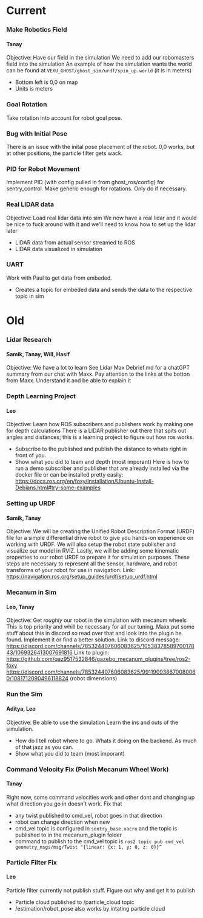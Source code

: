 # Current

### Make Robotics Field
#### Tanay
Objective: Have our field in the simulation
We need to add our robomasters field into the simulation
An example of how the simulation wants the world can be found at `VEXU_GHOST/ghost_sim/urdf/spin_up.world` (it is in meters)
 * Bottom left is 0,0 on map
 * Units is meters

### Goal Rotation
Take rotation into account for robot goal pose.

### Bug with Initial Pose
There is an issue with the inital pose placement of the robot. 0,0 works, but at other positions, the particle filter gets wack.

### PID for Robot Movement
Implement PID (with config pulled in from ghost_ros/config) for sentry_control. Make generic enough for rotations. Only do if necessary.

### Real LIDAR data
Objective: Load real lidar data into sim
We now have a real lidar and it would be nice to fuck around with it and we'll need to know how to set up the lidar later
 * LIDAR data from actual sensor streamed to ROS
 * LIDAR data visualized in simulation

### UART
Work with Paul to get data from embeded.
 * Creates a topic for embeded data and sends the data to the respective topic in sim

# Old

### Lidar Research
#### Samik, Tanay, Will, Hasif
Objective: We have a lot to learn
See Lidar Max Debrief.md for a chatGPT summary from our chat with Maxx. Pay attention to the links at the botton from Maxx. Understand it and be able to explain it

### Depth Learning Project 
#### Leo
Objective: Learn how ROS subscribers and publishers work by making one for depth calculations
There is a LIDAR publisher out there that spits out angles and distances; this is a learning project to figure out how ros works.
 * Subscribe to the published and publish the distance to whats right in front of you.
 * Show what you did to team and depth (most imporant)
Here is how to run a demo subscriber and publisher that are already installed via the docker file or can be installed pretty easily:
https://docs.ros.org/en/foxy/Installation/Ubuntu-Install-Debians.html#try-some-examples

### Setting up URDF
#### Samik, Tanay
Objective: We will be creating the Unified Robot Description Format (URDF) file for a simple differential drive robot to give you hands-on experience on working with URDF. We will also setup the robot state publisher and visualize our model in RVIZ. Lastly, we will be adding some kinematic properties to our robot URDF to prepare it for simulation purposes. These steps are necessary to represent all the sensor, hardware, and robot transforms of your robot for use in navigation.
Link:
https://navigation.ros.org/setup_guides/urdf/setup_urdf.html

### Mecanum in Sim
#### Leo, Tanay
Objective: Get _roughly_ our robot in the simulation with mecanum wheels
This is top priority and whill be necessary for all our tuning. Maxx put some stuff about this in discord so read over that and look into the plugin he found. Implement it or find a better solution.
Link to discord message:
https://discord.com/channels/785324407606083625/1053837858970017843/1069326413007691816
Link to plugin:
https://github.com/qaz9517532846/gazebo_mecanum_plugins/tree/ros2-foxy
https://discord.com/channels/785324407606083625/991190938670080060/1081712090496118824 (robot dimensions)

### Run the Sim
#### Aditya, Leo
Objective: Be able to use the simulation
Learn the ins and outs of the simulation.
 * How do I tell robot where to go. Whats it doing on the backend. As much of that jazz as you can.
 * Show what you did to team (most imporant)

### Command Velocity Fix (Polish Mecanum Wheel Work)
#### Tanay
Right now, some command velocities work and other dont and changing up what direction you go in doesn't work. Fix that
 * any twist published to cmd_vel, robot goes in that direction
 * robot can change direction when new
 * cmd_vel topic is configured in `sentry_base.xacro` and the topic is published to in the mecanum_plugin folder
 * command to publish to the cmd_vel topic is ```ros2 topic pub cmd_vel geometry_msgs/msg/Twist "{linear: {x: 1, y: 0, z: 0}}”```

### Particle Filter Fix
#### Leo
Particle filter currently not publish stuff. Figure out why and get it to publish
 * Particle cloud published to /particle_cloud topic
 * /estimation/robot_pose also works by intating particle cloud